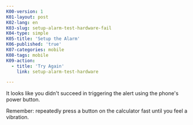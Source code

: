 ```yaml
---
K00-version: 1
K01-layout: post
K02-lang: en
K03-slug: setup-alarm-test-hardware-fail
K04-type: simple
K05-title: 'Setup the Alarm'
K06-published: 'true'
K07-categories: mobile
K08-tags: mobile
K09-action:
  - title: 'Try Again'
    link: setup-alarm-test-hardware

---
```


It looks like you didn't succeed in triggering the alert using the phone's power button.

Remember: repeatedly press a button on the calculator fast until you feel a vibration.